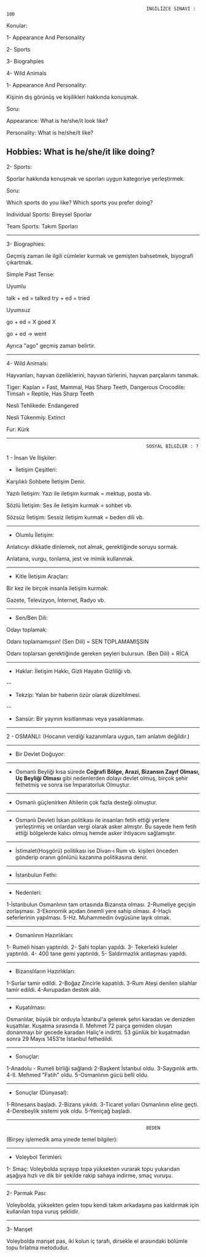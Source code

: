                                                        İNGİLİZCE SINAVI : 100


Konular:

1- Appearance And Personality

2- Sports

3- Biograhpies

4- Wild Animals



1- Appearance And Personality:

Kişinin dış görünüş ve kişilikleri hakkında konuşmak.

Soru:

Appearance: What is he/she/it look like?

Personality: What is he/she/it like?

Hobbies: What is he/she/it like doing?
------------------------------------------------------------------------------



2- Sports:

Sporlar hakkında konuşmak ve sporları uygun kategoriye yerleştirmek.

Soru:

Which sports do you like?
Which sports you prefer doing?



Individual Sports: Bireysel Sporlar

Team Sports: Takım Sporları


-------------------------------------------------------------------------------




3- Biographies:

Geçmiş zaman ile ilgili cümleler kurmak ve gemişten bahsetmek, biyografi çıkartmak.

Simple Past Tense:

Uyumlu

talk + ed = talked
try + ed = tried

Uyumsuz

go + ed = X goed X

go + ed -> went

Ayrıca "ago" geçmiş zaman belirtir.


-------------------------------------------------------------------------------




4- Wild Animals:

Hayvanları, hayvan özelliklerini, hayvan türlerini, hayvan parçalarını tanımak.


Tiger: Kaplan = Fast, Mammal, Has Sharp Teeth, Dangerous
Crocodile: Timsah = Reptile, Has Sharp Teeth

Nesli Tehlikede: Endangered

Nesli Tükenmiş: Extinct

Fur: Kürk





-------------------------------------------------------------------------------


                                                       SOSYAL BİLGİLER : ?
                      
                 
                 
                      
1 - İnsan Ve İlişkiler:

* İletişim Çeşitleri:

Karşılıklı Sohbete İletişim Denir.

Yazılı İletişim: Yazı ile iletişim kurmak = mektup, posta vb.

Sözlü İletişim: Ses ile iletişim kurmak = sohbet vb.

Sözsüz İletişim: Sessiz iletişim kurmak = beden dili vb.

------------------------------------------------------------------------------

* Olumlu İletişim:

Anlatıcıyı dikkatle dinlemek, not almak, gerektiğinde soruyu sormak.

Anlatana, vurgu, tonlama, jest ve mimik kullanmak.

-----------------------------------------------------------------------------

* Kitle İletişim Araçları:

Bir kez ile birçok insanla iletişim kurmak:

Gazete, Televizyon, İnternet, Radyo vb.

-------------------------------------------------------------------------------

* Sen/Ben Dili: 

Odayı toplamak:

Odanı toplamamışsın! (Sen Dili) = SEN TOPLAMAMIŞSIN

Odanı toplarsan gerektiğinde gereken şeyleri bulursun. (Ben Dili) = RİCA

-------------------------------------------------------------------------------

* Haklar: İletişim Hakkı, Gizli Hayatın Gizliliği vb.

--

* Tekzip: Yalan bir haberin özür olarak düzeltilmesi.
 
--
 
* Sansür: Bir yayının kısıtlanması veya yasaklanması.



---------------------------------------------------------------------------




2 - OSMANLI: (Hocanın verdiği kazanımlara uygun, tam anlatım değildir.)




-----------------------------------------------------------------------------


* Bir Devlet Doğuyor:

-----------------------------------------------------------------------------

* Osmanlı Beyliği kısa sürede **Coğrafi Bölge, Arazi, Bizansın Zayıf
Olması, Uç Beyliği Olması** gibi nedenlerden dolayı devlet olmuş,
birçok şehir fethetmiş ve sonra ise İmparatorluk Olmuştur.

-----------------------------------------------------------------------------

* Osmanlı güçlenirken Ahilerin çok fazla desteği olmuştur.

-----------------------------------------------------------------------------

* Osmanlı Devleti İskan politikası ile insanları fetih ettiği yerlere 
yerleştirmiş ve onlardan vergi olarak asker almıştır. Bu sayede
hem fetih ettiği bölgelerde kalıcı olmuş hemde asker ihtiyacını
sağlamıştır.

-----------------------------------------------------------------------------

* İstimalet(Hoşgörü) politikası ise Divan-ı Rum vb. kişileri
önceden gönderip oranın gönlünü kazanma politikasına
denir.



---------------------------------------------------------------------------



* İstanbulun Fethi:


-----------------------------------------------------------------------------


* Nedenleri:

1-İstanbulun Osmanlının tam ortasında Bizansta olması.
2-Rumeliye geçişin zorlaşması.
3-Ekonomik açıdan önemli yere sahip olması.
4-Haçlı seferlerinin yapılması.
5-Hz. Muhammedin övgüsüne layık olmak.

-----------------------------------------------------------------------------

* Osmanlının Hazırlıkları:

1- Rumeli hisarı yaptırıldı.
2- Şahi topları yapıldı.
3- Tekerlekli kuleler yaptırıldı.
4- 400 tane gemi yaptırıldı.
5- Saldırmazlık antlaşması yapıldı.

-----------------------------------------------------------------------------

* Bizanslıların Hazırlıkları:

1-Surlar tamir edildi.
2-Boğaz Zincirle kapatıldı.
3-Rum Ateşi denilen silahlar tamir edildi.
4-Avrupadan destek aldı.

-----------------------------------------------------------------------------

* Kuşatılması:

Osmanlılar, büyük bir orduyla İstanbul'a gelerek 
şehri karadan ve denizden kuşattılar.
Kuşatma sırasında II. Mehmet 72 parça gemiden oluşan
donanmayı bir gecede karadan Haliç'e indirtti.
53 günlük bir kuşatmadan sonra 29 Mayıs 1453’te İstanbul fethedildi.

-----------------------------------------------------------------------------

* Sonuçlar:

1-Anadolu - Rumeli birliği sağlandı
2-Başkent İstanbul oldu.
3-Saygınlık arttı.
4-II. Mehmed "Fatih" oldu.
5-Osmanlının gücü belli oldu.

-----------------------------------------------------------------------------

* Sonuçlar (Dünyasal):

1-Rönesans başladı.
2-Bizans yıkıldı.
3-Ticaret yolları Osmanlının eline geçti.
4-Derebeylik sistemi yok oldu.
5-Yeniçağ başladı.

-----------------------------------------------------------------------------


                                                       BEDEN
                               
                               
(Birşey işlemedik ama yinede temel bilgiler): 

-----------------------------------------------------------------------------

* Voleybol Terimleri:

1- Smaç:
Voleybolda sıçrayıp topa yüksekten vurarak topu yukarıdan aşağıya hızlı ve dik bir şekilde rakip sahaya indirme, smaç vuruşu.

----------------------------------------------------------------------------

2- Parmak Pası:

Voleybolda, yüksekten gelen topu kendi takım arkadaşına pas kaldırmak için kullanılan topa vuruş şeklidir.

-----------------------------------------------------------------------------

3- Manşet

Voleybolda manşet pas, iki kolun iç tarafı, dirsekle el arasındaki bölümle topu fırlatma metodudur.
